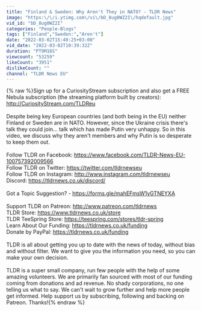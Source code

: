 ```yaml
---
title: "Finland & Sweden: Why Aren't They in NATO? - TLDR News"
image: "https:\/\/i.ytimg.com\/vi\/bD_8ug0WZ2I\/hqdefault.jpg"
vid_id: "bD_8ug0WZ2I"
categories: "People-Blogs"
tags: ["Finland","Sweden:","Aren't"]
date: "2022-03-02T15:40:25+03:00"
vid_date: "2022-03-02T10:39:32Z"
duration: "PT9M18S"
viewcount: "53259"
likeCount: "3951"
dislikeCount: ""
channel: "TLDR News EU"
---
```

{% raw %}Sign up for a CuriosityStream subscription and also get a FREE Nebula subscription (the streaming platform built by creators): <a rel="nofollow" target="blank" href="http://CuriosityStream.com/TLDReu">http://CuriosityStream.com/TLDReu</a><br /><br />Despite being key European countries (and both being in the EU) neither Finland or Sweden are in NATO. However, since the Ukraine crisis there's talk they could join... talk which has made Putin very unhappy. So in this video, we discuss why they aren't members and why Putin is so desperate to keep them out.<br /><br />Follow TLDR on Facebook: <a rel="nofollow" target="blank" href="https://www.facebook.com/TLDR-News-EU-100757392009566">https://www.facebook.com/TLDR-News-EU-100757392009566</a><br />Follow TLDR on Twitter: <a rel="nofollow" target="blank" href="https://twitter.com/tldrnewseu">https://twitter.com/tldrnewseu</a><br />Follow TLDR on Instagram: <a rel="nofollow" target="blank" href="http://www.instagram.com/tldrnewseu">http://www.instagram.com/tldrnewseu</a><br />Discord: <a rel="nofollow" target="blank" href="https://tldrnews.co.uk/discord/">https://tldrnews.co.uk/discord/</a><br /><br />Got a Topic Suggestion? - <a rel="nofollow" target="blank" href="https://forms.gle/mahEFmsW1yGTNEYXA">https://forms.gle/mahEFmsW1yGTNEYXA</a><br /><br />Support TLDR on Patreon: <a rel="nofollow" target="blank" href="http://www.patreon.com/tldrnews">http://www.patreon.com/tldrnews</a><br />TLDR Store: <a rel="nofollow" target="blank" href="https://www.tldrnews.co.uk/store">https://www.tldrnews.co.uk/store</a><br />TLDR TeeSpring Store: <a rel="nofollow" target="blank" href="https://teespring.com/stores/tldr-spring">https://teespring.com/stores/tldr-spring</a><br />Learn About Our Funding: <a rel="nofollow" target="blank" href="https://tldrnews.co.uk/funding">https://tldrnews.co.uk/funding</a><br />Donate by PayPal: <a rel="nofollow" target="blank" href="https://tldrnews.co.uk/funding">https://tldrnews.co.uk/funding</a><br /><br />TLDR is all about getting you up to date with the news of today, without bias and without filter. We want to give you the information you need, so you can make your own decision.<br /><br />TLDR is a super small company, run few people with the help of some amazing volunteers. We are primarily fan sourced with most of our funding coming from donations and ad revenue. No shady corporations, no one telling us what to say. We can't wait to grow further and help more people get informed. Help support us by subscribing, following and backing on Patreon. Thanks!{% endraw %}
